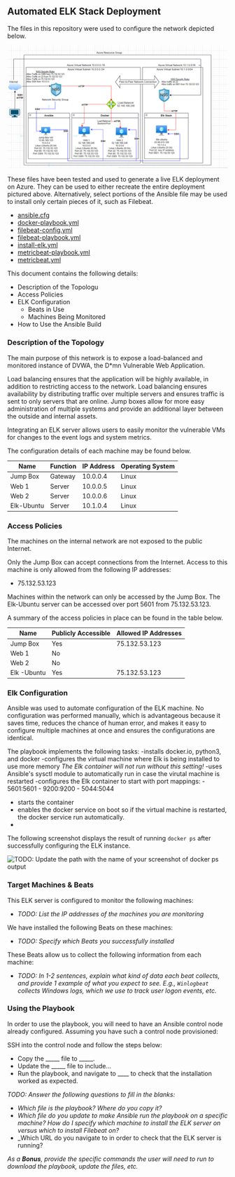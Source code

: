 ## Automated ELK Stack Deployment

The files in this repository were used to configure the network depicted below.

![Diagram of Elk Stack Deployment](Images/Ansible-Docker-Elk.PNG)

These files have been tested and used to generate a live ELK deployment on Azure. They can be used to either recreate the entire deployment pictured above. Alternatively, select portions of the Ansible file may be used to install only certain pieces of it, such as Filebeat.

- [ansible.cfg](https://github.com/MCroghan28/Ansible-for-WashU/blob/94dc069617ff0f84eb4eeb704fcb2ec582ccf2be/Ansible/ansible.cfg)
- [docker-playbook.yml](https://github.com/MCroghan28/Ansible-for-WashU/blob/94dc069617ff0f84eb4eeb704fcb2ec582ccf2be/Ansible/docker-playbook.yml)
- [filebeat-config.yml](https://github.com/MCroghan28/Ansible-for-WashU/blob/94dc069617ff0f84eb4eeb704fcb2ec582ccf2be/Ansible/filebeat-config.yml)
- [filebeat-playbook.yml](https://github.com/MCroghan28/Ansible-for-WashU/blob/94dc069617ff0f84eb4eeb704fcb2ec582ccf2be/Ansible/filebeat-playbook.yml)
- [install-elk.yml](https://github.com/MCroghan28/Ansible-for-WashU/blob/94dc069617ff0f84eb4eeb704fcb2ec582ccf2be/Ansible/install-elk.yml)
- [metricbeat-playbook.yml](https://github.com/MCroghan28/Ansible-for-WashU/blob/94dc069617ff0f84eb4eeb704fcb2ec582ccf2be/Ansible/metricbeat-playbook.yml)
- [metricbeat.yml](https://github.com/MCroghan28/Ansible-for-WashU/blob/94dc069617ff0f84eb4eeb704fcb2ec582ccf2be/Ansible/metricbeat.yml)

 This document contains the following details:
- Description of the Topologu
- Access Policies
- ELK Configuration
  - Beats in Use
  - Machines Being Monitored
- How to Use the Ansible Build


### Description of the Topology

The main purpose of this network is to expose a load-balanced and monitored instance of DVWA, the D*mn Vulnerable Web Application.

Load balancing ensures that the application will be highly available, in addition to restricting access to the network. Load balancing ensures availability by
distributing traffic over multiple servers and ensures traffic is sent to only servers that are online. Jump boxes allow for more easy administration of multiple 
systems and provide an additional layer between the outside and internal assets.

Integrating an ELK server allows users to easily monitor the vulnerable VMs for changes to the event logs and system metrics.

The configuration details of each machine may be found below.

| Name       | Function | IP Address | Operating System |
|------------|----------|------------|------------------|
| Jump Box   | Gateway  | 10.0.0.4   | Linux            |
| Web 1      | Server   | 10.0.0.5   | Linux            |
| Web 2      | Server   | 10.0.0.6   | Linux            |
| Elk-Ubuntu | Server   | 10.1.0.4   | Linux            |

### Access Policies

The machines on the internal network are not exposed to the public Internet. 

Only the Jump Box can accept connections from the Internet. Access to this machine is only allowed from the following IP addresses:
- 75.132.53.123

Machines within the network can only be accessed by the Jump Box.
The Elk-Ubuntu server can be accessed over port 5601 from 75.132.53.123.

A summary of the access policies in place can be found in the table below.

| Name         | Publicly Accessible | Allowed IP Addresses |
|----------    |---------------------|----------------------|
| Jump Box     | Yes                 | 75.132.53.123        |
| Web 1        | No                  |                      |
| Web 2        | No                  |                      |
| Elk -Ubuntu  | Yes                 | 75.132.53.123        |

### Elk Configuration

Ansible was used to automate configuration of the ELK machine. No configuration was performed manually, which is advantageous because it saves time, reduces 
the chance of human error, and makes it easy to configure multiple machines at once and ensures the configurations are identical. 


The playbook implements the following tasks:
-installs docker.io, python3, and docker
-configures the virtual machine where Elk is being installed to use more memory *The Elk container will not run without this setting!*
-uses Ansible's sysctl module to automatically run in case the virutal machine is restarted
-configures the Elk container to start with port mappings: 
    - 5601:5601
    - 9200:9200
    - 5044:5044
- starts the container
- enables the docker service on boot so if the virtual machine is restarted, the docker service run automatically.
- 

The following screenshot displays the result of running `docker ps` after successfully configuring the ELK instance.

![TODO: Update the path with the name of your screenshot of docker ps output](Images/docker_ps_output.png)

### Target Machines & Beats
This ELK server is configured to monitor the following machines:
- _TODO: List the IP addresses of the machines you are monitoring_

We have installed the following Beats on these machines:
- _TODO: Specify which Beats you successfully installed_

These Beats allow us to collect the following information from each machine:
- _TODO: In 1-2 sentences, explain what kind of data each beat collects, and provide 1 example of what you expect to see. E.g., `Winlogbeat` collects Windows logs, which we use to track user logon events, etc._

### Using the Playbook
In order to use the playbook, you will need to have an Ansible control node already configured. Assuming you have such a control node provisioned: 

SSH into the control node and follow the steps below:
- Copy the _____ file to _____.
- Update the _____ file to include...
- Run the playbook, and navigate to ____ to check that the installation worked as expected.

_TODO: Answer the following questions to fill in the blanks:_
- _Which file is the playbook? Where do you copy it?_
- _Which file do you update to make Ansible run the playbook on a specific machine? How do I specify which machine to install the ELK server on versus which to install Filebeat on?_
- _Which URL do you navigate to in order to check that the ELK server is running?

_As a **Bonus**, provide the specific commands the user will need to run to download the playbook, update the files, etc._
